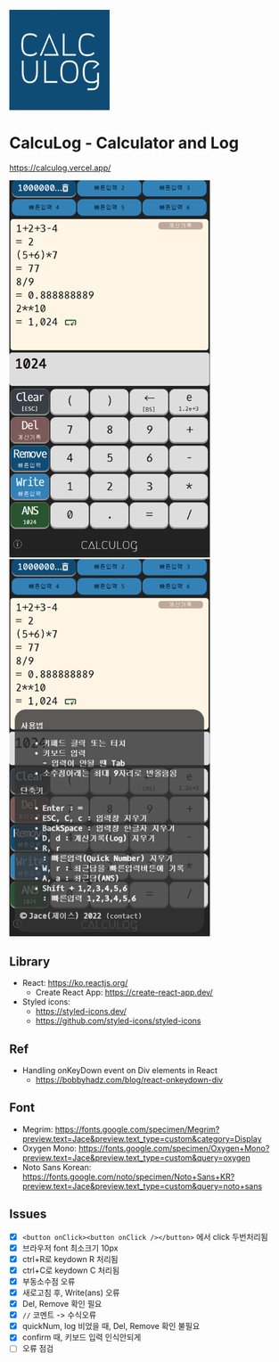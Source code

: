 ![calculog](https://github.com/jacealan/calculog/blob/main/public/apple-touch-icon.png?raw=true)
# CalcuLog - Calculator and Log
https://calculog.vercel.app/

<img src="https://github.com/jacealan/calculog/blob/main/public/capture01.png?raw=true" width="360px" />
<img src="https://github.com/jacealan/calculog/blob/main/public/capture02.png?raw=true" width="360px" />

## Library

- React: https://ko.reactjs.org/
  - Create React App: https://create-react-app.dev/
- Styled icons:
  - https://styled-icons.dev/
  - https://github.com/styled-icons/styled-icons

## Ref

- Handling onKeyDown event on Div elements in React
  - https://bobbyhadz.com/blog/react-onkeydown-div

## Font

- Megrim: https://fonts.google.com/specimen/Megrim?preview.text=Jace&preview.text_type=custom&category=Display
- Oxygen Mono: https://fonts.google.com/specimen/Oxygen+Mono?preview.text=Jace&preview.text_type=custom&query=oxygen
- Noto Sans Korean: https://fonts.google.com/noto/specimen/Noto+Sans+KR?preview.text=Jace&preview.text_type=custom&query=noto+sans

## Issues

- [x] `<button onClick><button onClick /></button>` 에서 click 두번처리됨
- [x] 브라우저 font 최소크기 10px
- [x] ctrl+R로 keydown R 처리됨
- [x] ctrl+C로 keydown C 처리됨
- [x] 부동소수점 오류
- [x] 새로고침 후, Write(ans) 오류
- [x] Del, Remove 확인 필요
- [x] `//` 코멘트 -> 수식오류
- [x] quickNum, log 비었을 때, Del, Remove 확인 불필요
- [x] confirm 때, 키보드 입력 인식안되게
- [ ] 오류 점검